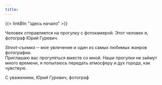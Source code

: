 ```yaml
---
title:
---
```


{{< linkBtn "здесь начало" >}}

Человек отправляется на прогулку с фотокамерой. Этот человек я, фотограф Юрий Гуревич. 

*Street-съемка* ─ мое увлечение и один из самых любимых жанров фотографии.<br> Приглашаю вас прогуляться вместе со мной. Наши прогулки не займут много времени, я попытаюсь передать атмосферу и дух города, как чувствую.

С уважением, *Юрий Гуревич*, фотограф

